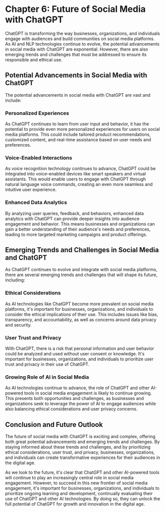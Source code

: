 Chapter 6: Future of Social Media with ChatGPT
==============================================

ChatGPT is transforming the way businesses, organizations, and individuals engage with audiences and build communities on social media platforms. As AI and NLP technologies continue to evolve, the potential advancements in social media with ChatGPT are exponential. However, there are also emerging trends and challenges that must be addressed to ensure its responsible and ethical use.

Potential Advancements in Social Media with ChatGPT
---------------------------------------------------

The potential advancements in social media with ChatGPT are vast and include:

### Personalized Experiences

As ChatGPT continues to learn from user input and behavior, it has the potential to provide even more personalized experiences for users on social media platforms. This could include tailored product recommendations, customized content, and real-time assistance based on user needs and preferences.

### Voice-Enabled Interactions

As voice recognition technology continues to advance, ChatGPT could be integrated into voice-enabled devices like smart speakers and virtual assistants. This would enable users to engage with ChatGPT through natural language voice commands, creating an even more seamless and intuitive user experience.

### Enhanced Data Analytics

By analyzing user queries, feedback, and behaviors, enhanced data analytics with ChatGPT can provide deeper insights into audience engagement and behavior. This means businesses and organizations can gain a better understanding of their audience's needs and preferences, leading to more targeted marketing campaigns and product offerings.

Emerging Trends and Challenges in Social Media and ChatGPT
----------------------------------------------------------

As ChatGPT continues to evolve and integrate with social media platforms, there are several emerging trends and challenges that will shape its future, including:

### Ethical Considerations

As AI technologies like ChatGPT become more prevalent on social media platforms, it's important for businesses, organizations, and individuals to consider the ethical implications of their use. This includes issues like bias, transparency, and accountability, as well as concerns around data privacy and security.

### User Trust and Privacy

With ChatGPT, there is a risk that personal information and user behavior could be analyzed and used without user consent or knowledge. It's important for businesses, organizations, and individuals to prioritize user trust and privacy in their use of ChatGPT.

### Growing Role of AI in Social Media

As AI technologies continue to advance, the role of ChatGPT and other AI-powered tools in social media engagement is likely to continue growing. This presents both opportunities and challenges, as businesses and organizations seek to leverage the power of AI to engage audiences while also balancing ethical considerations and user privacy concerns.

Conclusion and Future Outlook
-----------------------------

The future of social media with ChatGPT is exciting and complex, offering both great potential advancements and emerging trends and challenges. By staying informed about these trends and challenges, and by prioritizing ethical considerations, user trust, and privacy, businesses, organizations, and individuals can create transformative experiences for their audiences in the digital age.

As we look to the future, it's clear that ChatGPT and other AI-powered tools will continue to play an increasingly central role in social media engagement. However, to succeed in this new frontier of social media engagement, it's important for businesses, organizations, and individuals to prioritize ongoing learning and development, continually evaluating their use of ChatGPT and other AI technologies. By doing so, they can unlock the full potential of ChatGPT for growth and innovation in the digital age.
